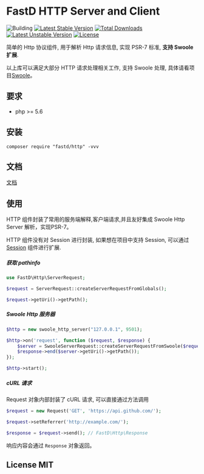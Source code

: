 # FastD HTTP Server and Client 

![Building](https://api.travis-ci.org/JanHuang/http.svg?branch=master)
[![Latest Stable Version](https://poser.pugx.org/fastd/http/v/stable)](https://packagist.org/packages/fastd/http) 
[![Total Downloads](https://poser.pugx.org/fastd/http/downloads)](https://packagist.org/packages/fastd/http) 
[![Latest Unstable Version](https://poser.pugx.org/fastd/http/v/unstable)](https://packagist.org/packages/fastd/http) 
[![License](https://poser.pugx.org/fastd/http/license)](https://packagist.org/packages/fastd/http)

简单的 Http 协议组件, 用于解析 Http 请求信息, 实现 PSR-7 标准, **支持 Swoole 扩展**.

以上库可以满足大部分 HTTP 请求处理相关工作, 支持 Swoole 处理, 具体请看项目[Swoole](https://github.com/JanHuang/swoole)。

## 要求

* php >= 5.6

## 安装

```
composer require "fastd/http" -vvv
```

## 文档

[文档](docs/readme.md)

## 使用

HTTP 组件封装了常用的服务端解释,客户端请求,并且友好集成 Swoole Http Server 解析，实现PSR-7。

HTTP 组件没有对 Session 进行封装, 如果想在项目中支持 Session, 可以通过 [Session](https://github.com/JanHuang/session) 组件进行扩展. 

##### 获取 pathinfo

```php
use FastD\Http\ServerRequest;

$request = ServerRequest::createServerRequestFromGlobals();

$request->getUri()->getPath();
```

##### Swoole Http 服务器

```php
$http = new swoole_http_server("127.0.0.1", 9501);

$http->on('request', function ($request, $response) {
    $server = SwooleServerRequest::createServerRequestFromSwoole($request);
    $response->end($server->getUri()->getPath());
});

$http->start();
```

##### cURL 请求

Request 对象内部封装了 cURL 请求, 可以直接通过方法调用

```php
$request = new Request('GET', 'https://api.github.com/');

$request->setReferrer('http://example.com/');

$response = $request->send(); // FastD\Http\Response
```

响应内容会通过 `Response` 对象返回。

## License MIT
